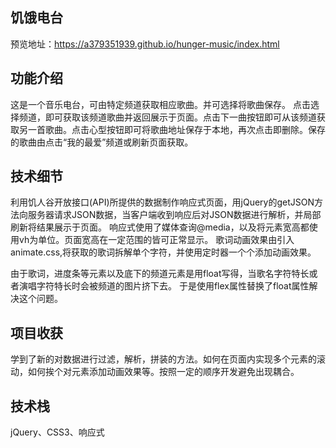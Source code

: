 ## 饥饿电台
  预览地址：https://a379351939.github.io/hunger-music/index.html

## 功能介绍
  这是一个音乐电台，可由特定频道获取相应歌曲。并可选择将歌曲保存。
  点击选择频道，即可获取该频道歌曲并返回展示于页面。点击下一曲按钮即可从该频道获取另一首歌曲。点击心型按钮即可将歌曲地址保存于本地，再次点击即删除。保存的歌曲由点击“我的最爱”频道或刷新页面获取。

## 技术细节
  利用饥人谷开放接口(API)所提供的数据制作响应式页面，用jQuery的getJSON方法向服务器请求JSON数据，当客户端收到响应后对JSON数据进行解析，并局部刷新将结果展示于页面。
  响应式使用了媒体查询@media，以及将元素宽高都使用vh为单位。页面宽高在一定范围的皆可正常显示。
  歌词动画效果由引入animate.css,将获取的歌词拆解单个字符，并使用定时器一个个添加动画效果。
  
  由于歌词，进度条等元素以及底下的频道元素是用float写得，当歌名字符特长或者演唱字符特长时会被频道的图片挤下去。
  于是使用flex属性替换了float属性解决这个问题。

## 项目收获
  学到了新的对数据进行过滤，解析，拼装的方法。如何在页面内实现多个元素的滚动，如何挨个对元素添加动画效果等。按照一定的顺序开发避免出现耦合。

## 技术栈
  jQuery、CSS3、响应式
